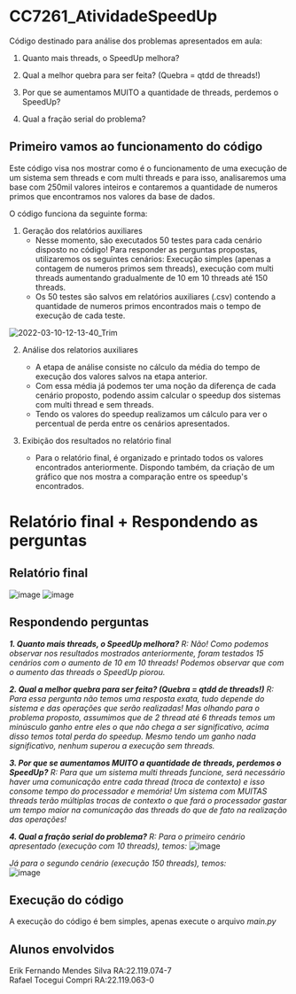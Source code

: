 # CC7261_AtividadeSpeedUp

Código destinado para análise dos problemas apresentados em aula:
 1. Quanto mais threads, o SpeedUp melhora?
 
 2. Qual a melhor quebra para ser feita? (Quebra = qtdd de threads!)

 3. Por que se aumentamos MUITO a quantidade de threads, perdemos o SpeedUp?
 
 4. Qual a fração serial do problema?


## Primeiro vamos ao funcionamento do código

Este código visa nos mostrar como é o funcionamento de uma execução de um sistema sem threads e com multi threads e para isso, analisaremos uma base com 250mil valores inteiros e contaremos a quantidade de numeros primos que encontramos nos valores da base de dados.

O código funciona da seguinte forma:

  1. Geração dos relatórios auxiliares
     - Nesse momento, são executados 50 testes para cada cenário disposto no código! Para responder as perguntas propostas, utilizaremos os seguintes cenários: Execução simples (apenas a contagem de numeros primos sem threads), execução com multi threads aumentando gradualmente de 10 em 10 threads até 150 threads.
     - Os 50 testes são salvos em relatórios auxiliares (.csv) contendo a quantidade de numeros primos encontrados mais o tempo de execução de cada teste.
     
![2022-03-10-12-13-40_Trim](https://user-images.githubusercontent.com/70040215/157693185-93de9bc8-1125-4aa4-8d94-fd3f55950c52.gif)


  2. Análise dos relatorios auxiliares
     - A etapa de análise consiste no cálculo da média do tempo de execução dos valores salvos na etapa anterior.
     - Com essa média já podemos ter uma noção da diferença de cada cenário proposto, podendo assim calcular o speedup dos sistemas com multi thread e sem threads.
     - Tendo os valores do speedup realizamos um cálculo para ver o percentual de perda entre os cenários apresentados.

  3. Exibição dos resultados no relatório final
     - Para o relatório final, é organizado e printado todos os valores encontrados anteriormente. Dispondo também, da criação de um gráfico que nos mostra a comparação entre os speedup's encontrados.



# Relatório final + Respondendo as perguntas 

## Relatório final


![image](https://user-images.githubusercontent.com/70040215/158587199-d0c05130-9c1b-45a5-ab46-5df9f28d96f9.png)
![image](https://user-images.githubusercontent.com/70040215/158587181-64e24e58-1650-42d5-a105-9ddf42fe93f7.png)
 
## Respondendo perguntas

***1. Quanto mais threads, o SpeedUp melhora?***
 *R: Não! Como podemos observar nos resultados mostrados anteriormente, foram testados 15 cenários com o aumento de 10 em 10 threads! Podemos observar que com o aumento das threads o SpeedUp piorou.*
 
 ***2. Qual a melhor quebra para ser feita? (Quebra = qtdd de threads!)***
 *R: Para essa pergunta não temos uma resposta exata, tudo depende do sistema e das operações que serão realizadas! Mas olhando para o problema proposto, assumimos que de 2 thread até 6 threads temos um minúsculo ganho entre eles o que não chega a ser significativo, acima disso temos total perda do speedup. Mesmo tendo um ganho nada significativo, nenhum superou a execução sem threads.*

 ***3. Por que se aumentamos MUITO a quantidade de threads, perdemos o SpeedUp?***
 *R: Para que um sistema multi threads funcione, será necessário haver uma comunicação entre cada thread (troca de contexto) e isso consome tempo do processador e memória! Um sistema com MUITAS threads terão múltiplas trocas de contexto o que fará o processador gastar um tempo maior na comunicação das threads do que de fato na realização das operações!*
 
 ***4. Qual a fração serial do problema?***
 *R: Para o primeiro cenário apresentado (execução com 10 threads), temos:* ![image](https://user-images.githubusercontent.com/70040215/158617805-ad012457-1409-4753-9e12-c4e8e1f994fa.png)

*Já para o segundo cenário (execução 150 threads), temos:*                                                 
![image](https://user-images.githubusercontent.com/70040215/158618190-4dfaf84a-362b-490e-8b44-93d2baffcf87.png)
 
 
## Execução do código

A execução do código é bem simples, apenas execute o arquivo *main.py*

## Alunos envolvidos

Erik Fernando Mendes Silva RA:22.119.074-7                                           
Rafael Tocegui Compri      RA:22.119.063-0
